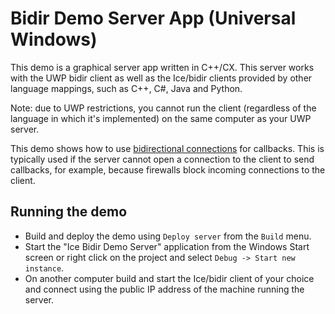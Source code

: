 # Bidir Demo Server App (Universal Windows)

This demo is a graphical server app written in C++/CX. This server works
with the UWP bidir client as well as the Ice/bidir clients provided by
other language mappings, such as C++, C#, Java and Python.

Note: due to UWP restrictions, you cannot run the client (regardless
of the language in which it's implemented) on the same computer as your
UWP server.

This demo shows how to use [bidirectional connections][1] for callbacks.
This is typically used if the server cannot open a connection to the
client to send callbacks, for example, because firewalls block incoming
connections to the client.

## Running the demo

* Build and deploy the demo using `Deploy server` from the `Build` menu.
* Start the "Ice Bidir Demo Server" application from the Windows Start screen
or right click on the project and select `Debug -> Start new instance`.
* On another computer build and start the Ice/bidir client of your choice and
connect using the public IP address of the machine running the server.

[1]: https://doc.zeroc.com/display/Ice37/Bidirectional+Connections
